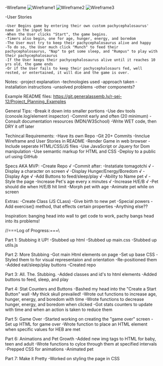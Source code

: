 -Wirefame
![Wireframe1](Wireframe1.jpeg)
![Wireframe2](Wireframe2.jpeg)
![Wireframe3](Wireframe3.jpeg)

-User Stories
    
    -User Begins game by entering their own custom pachycephalosaurus' name in the input box
    -When the User clicks "Start", the game begins.
    -Timers also begin, one for age, hunger, energy, and boredom
    -The User must try to keep their pachycephalosaurus alive and happy
    -To do so, the User much click "Munch" to feed their pachycephalosaurus, "Nap" to get some sleep, and "Rumpus" to play with their pachycephalosaurus
    -If the User keeps their pachycephalosaurus alive until it reaches 10 yrs old, the game ends
    -Or if the User fails to keep their pachycephalosaurs fed, well rested, or entertained, it will die and the game is over.

Notes:
    -project explanation
    -technologies used
    -approach taken
    -installation instructions
    -unsolved problems
    -other components?

Example README files:
    https://git.generalassemb.ly/r-sei-12/Project_Planning_Examples

General Tips:
    -Break it down into smaller portions
    -Use dev tools (conosle.log/element inspector)
    -Commit early and often (20 minimum)
    -Consult documentation resources (MDN/W3School)
    -Write WET code, then DRY it off later

Techincal Requirements:
    -Have its own Repo
    -Git 20+ Commits
    -Innclue Wireframe and User Stories in README
    -Render Game in web browser
    -Include seperate HTML/CSS/JS files
    -Use JavaScript or Jquery for Dom manipulation
    -Use semantic markup for HTML and CSS
    -Deploy to a public url using GitHub

Specs AKA MVP:
    -Create Repo  √
    -Commit after:
        -Instatiate tomagotchi √
        -Display a character on screen √
        -Display Hunger/Energy/Boredom √
        -Display Age √
        -Add Buttons to feed/sleep/play √
        -Ability to Name pet √
        -Style the page
        -Increase Pet's age every x minutes √
        -Increase H/E/B √
        -Pet should die when H/E/B hit limit
        -Morph pet with age
        -Animate pet while on screen

Extras:
    -Create Class (JS CLass)
    -Give birth to new pet
    -Special powers
    -Add exercise() method, that effects certain properties
    -Anything else??

Inspiration: banging head into wall to get code to work, pachy bangs head into its problems!

//===Log of Progress:===\\

Part 1: Stubbing it UP!
    -Stubbed up html
    -Stubbed up main.css
    -Stubbed up utils.js

Part 2: More Stubbing
    -Got main Html elements on page
    -Set up base CSS
    -Styled them to for visual representaion and orientation
    -Re-positioned them
    -Added eat/sleep/play buttons
    -Created repo

Part 3: All. The. Stubbing.
    -Added classes and id's to html elements
    -Added buttons to feed, sleep, and play

Part 4: Stat Counters and Buttons
    -Bashed my head into the "Create a Start Button" wall
    -My thick skull prevailed!
    -Wrote out functions to increase age, hunger, energy, and boredom with time
    -Wrote functions to decrease hunger, energy, and boredom when clicked
    -Got stats counters to update with time and when an action is taken to reduce them

Part 5: Game Over
    -Started working on creating the "game over" screen
    -Set up HTML for game over
    -Wrote function to place an HTML element when specific values for HEB are met

Part 6: Animations and Pet Growth
    -Added new img tags to HTML for baby, teen and adult
    -Wrote functions to cylce through them at specified intervals
    -Prepped CSS for animations
    -Animated pet

Part 7: Make it Pretty
    -Worked on styling the page in CSS
